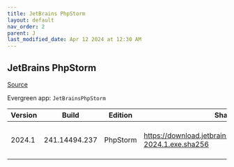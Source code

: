 ```yaml
---
title: JetBrains PhpStorm
layout: default
nav_order: 2
parent: J
last_modified_date: Apr 12 2024 at 12:30 AM
---
```


## JetBrains PhpStorm

[Source](https://www.jetbrains.com/phpstorm)

Evergreen app: `JetBrainsPhpStorm`

| Version | Build         | Edition  | Sha256                                                           | Date       | Size      | Type | URI                                                                                                                    |
| ------- | ------------- | -------- | ---------------------------------------------------------------- | ---------- | --------- | ---- | ---------------------------------------------------------------------------------------------------------------------- |
| 2024.1  | 241.14494.237 | PhpStorm | https://download.jetbrains.com/webide/PhpStorm-2024.1.exe.sha256 | 04/04/2024 | 639385600 | exe  | [https://download.jetbrains.com/webide/PhpStorm-2024.1.exe](https://download.jetbrains.com/webide/PhpStorm-2024.1.exe) |
